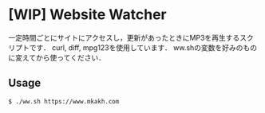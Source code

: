 # [WIP] Website Watcher

一定時間ごとにサイトにアクセスし，更新があったときにMP3を再生するスクリプトです．
curl, diff, mpg123を使用しています．
ww.shの変数を好みのものに変えてから使ってください．

## Usage
```
$ ./ww.sh https://www.mkakh.com
```
